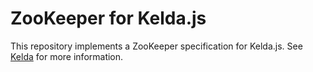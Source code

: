 # ZooKeeper for Kelda.js

This repository implements a ZooKeeper specification for Kelda.js.  See
[Kelda](http://kelda.io) for more information.
